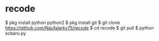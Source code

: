 # recode
$ pkg install python python2
$ pkg install git
$ git clone https://github.com/Naufalarky75/recode
$ cd recode
$ git pull
$ python scbaru.py
